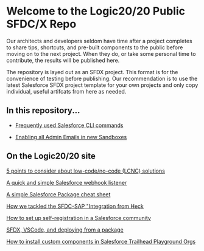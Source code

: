 # Welcome to the Logic20/20 Public SFDC/X Repo
Our architects and developers seldom have time after a project completes to share tips, shortcuts, and pre-built components to the public before moving on to the next project. When they do, or take some personal time to contribute, the results will be published here.

The repository is layed out as an SFDX project. This format is for the convenience of testing before publishing. Our recommendation is to use the latest Salesforce SFDX project template for your own projects and only copy individual, useful artifcats from here as needed.

## In this repository...
- [Frequently used Salesforce CLI commands](sfdx-cli-common-commands.md)

- [Enabling all Admin Emails in new Sandboxes](README.SandboxAdminEmail.md)

## On the Logic20/20 site
<a href="https://www.logic2020.com/insight/tactical/low-code-no-code-considerations" target="_blank">5 points to consider about low-code/no-code (LCNC) solutions</a>

<a href="https://www.logic2020.com/insight/tactical/salesforce-webhook-listener">A quick and simple Salesforce webhook listener</a>

<a href="https://www.logic2020.com/insight/tactical/salesforce-unlocked-packages">A simple Salesforce Package cheat sheet</a>

<a href="https://www.logic2020.com/insight/tactical/how-tackle-sfdc-sap-integration-from-heck">How we tackled the SFDC-SAP "Integration from Heck</a>

<a href="https://www.logic2020.com/insight/tactical/how-to-set-up-self-registration-in-a-salesforce-community">How to set up self-registration in a Salesforce community</a>

<a href="https://www.logic2020.com/insight/tactical/sfdx-vscode-and-deploying-from-a-package">SFDX, VSCode, and deploying from a package</a>

<a href="https://www.logic2020.com/insight/tactical/how-to-install-custom-components-salesforce-trailhead-playground-orgs">How to install custom components in Salesforce Trailhead Playground Orgs</a>

